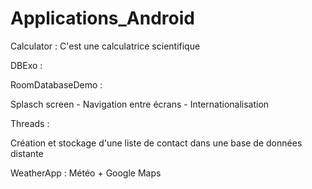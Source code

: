 # Applications_Android
Calculator : C'est une calculatrice scientifique

DBExo :

RoomDatabaseDemo :

Splasch screen - Navigation entre écrans - Internationalisation

Threads :

Création et stockage d'une liste de contact dans une base de données distante

WeatherApp : Météo  + Google Maps
